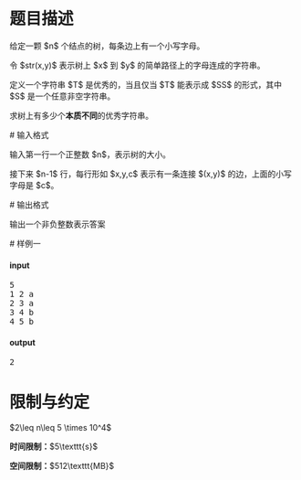 # 题目描述

<p>给定一颗 $n$ 个结点的树，每条边上有一个小写字母。</p>
<p>令 $str(x,y)$ 表示树上 $x$ 到 $y$ 的简单路径上的字母连成的字符串。</p>
<p>定义一个字符串 $T$ 是优秀的，当且仅当 $T$ 能表示成 $SS$ 的形式，其中 $S$ 是一个任意非空字符串。</p>
<p>求树上有多少个<strong>本质不同</strong>的优秀字符串。</p>
# 输入格式


<p>输入第一行一个正整数 $n$，表示树的大小。</p>
<p>接下来 $n-1$ 行，每行形如 $x,y,c$ 表示有一条连接 $(x,y)$ 的边，上面的小写字母是 $c$。</p>
# 输出格式


<p>输出一个非负整数表示答案</p>
# 样例一


<h4>input</h4>
<pre>5
1 2 a
2 3 a
3 4 b
4 5 b
</pre>

<h4>output</h4>
<pre>2
</pre>

# 限制与约定


<p>$2\leq n\leq 5 \times 10^4$</p>
<p><strong>时间限制：</strong>$5\texttt{s}$</p>
<p><strong>空间限制：</strong>$512\texttt{MB}$</p>

